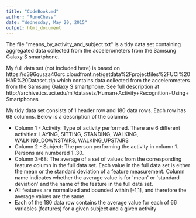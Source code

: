 ```yaml
---
title: "CodeBook.md"
author: "RuneChess"
date: "Wednesday, May 20, 2015"
output: html_document
---
```


The file "means_by_activity_and_subject.txt" is a tidy data set containing aggregated data collected from the accelerometers from the Samsung Galaxy S smartphone.
<p>
My full data set (not included here) is based on
https://d396qusza40orc.cloudfront.net/getdata%2Fprojectfiles%2FUCI%20HAR%20Dataset.zip which contains data collected from the accelerometers from the Samsung Galaxy S smartphone. See full description at http://archive.ics.uci.edu/ml/datasets/Human+Activity+Recognition+Using+Smartphones
<p>
My tidy data set consists of 1 header row and 180 data rows. Each row has 68 columns. Below is a description of the columns
<ul>
<li> Column 1 - Activity: Type of activity performed. There are 6 different activities: LAYING, SITTING, STANDING, WALKING, WALKING_DOWNSTAIRS, WALKING_UPSTAIRS
<li> Column 2 - Subject: The person performing the activity in column 1. Persons are numbered 1..30.
<li> Column 3-68: The average of a set of values from the corresponding  feature column in the full data set. Each value in the full data set is either the mean or the standard deviation of a feature measurement. Column name indicates whether the average value is for 'mean' or 'standard deviation' and the name of the feature in the full data set.
<li> All features are normalized and bounded within [-1,1], and therefore the average values are the same.
<li> Each of the 180 data row contains the average value for each of 66 variables (features) for a given subject and a given activity
</ul>
